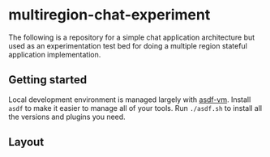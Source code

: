 # multiregion-chat-experiment

The following is a repository for a simple chat application architecture but
used as an experimentation test bed for doing a multiple region stateful
application implementation.

## Getting started

Local development environment is managed largely with
[asdf-vm](https://asdf-vm.com/). Install `asdf` to make it easier to manage all
of your tools. Run `./asdf.sh` to install all the versions and plugins you need.

<!-- BEGIN_TOOL_VERSIONS -->
<!-- END_TOOL_VERSIONS -->

## Layout
